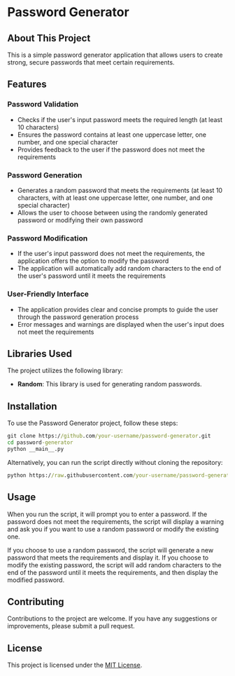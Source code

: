 # Password Generator

## About This Project

This is a simple password generator application that allows users to create strong, secure passwords that meet certain requirements.

## Features

### Password Validation
- Checks if the user's input password meets the required length (at least 10 characters)
- Ensures the password contains at least one uppercase letter, one number, and one special character
- Provides feedback to the user if the password does not meet the requirements

### Password Generation
- Generates a random password that meets the requirements (at least 10 characters, with at least one uppercase letter, one number, and one special character)
- Allows the user to choose between using the randomly generated password or modifying their own password

### Password Modification
- If the user's input password does not meet the requirements, the application offers the option to modify the password
- The application will automatically add random characters to the end of the user's password until it meets the requirements

### User-Friendly Interface
- The application provides clear and concise prompts to guide the user through the password generation process
- Error messages and warnings are displayed when the user's input does not meet the requirements

## Libraries Used

The project utilizes the following library:

- **Random**: This library is used for generating random passwords.

## Installation

To use the Password Generator project, follow these steps:

```cmd
git clone https://github.com/your-username/password-generator.git
cd password-generator
python __main__.py
```
Alternatively, you can run the script directly without cloning the repository:
```cmd
python https://raw.githubusercontent.com/your-username/password-generator/main/__main__.py
```


## Usage

When you run the script, it will prompt you to enter a password. If the password does not meet the requirements, the script will display a warning and ask you if you want to use a random password or modify the existing one.

If you choose to use a random password, the script will generate a new password that meets the requirements and display it. If you choose to modify the existing password, the script will add random characters to the end of the password until it meets the requirements, and then display the modified password.

## Contributing

Contributions to the project are welcome. If you have any suggestions or improvements, please submit a pull request.

## License

This project is licensed under the [MIT License](LICENSE).

